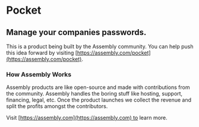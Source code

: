 # Pocket

## Manage your companies passwords.

This is a product being built by the Assembly community. You can help push this idea forward by visiting [https://assembly.com/pocket](https://assembly.com/pocket).

### How Assembly Works

Assembly products are like open-source and made with contributions from the community. Assembly handles the boring stuff like hosting, support, financing, legal, etc. Once the product launches we collect the revenue and split the profits amongst the contributors.

Visit [https://assembly.com](https://assembly.com) to learn more.
